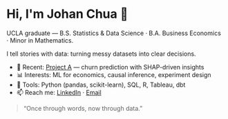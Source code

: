 # Hi, I'm Johan Chua 👋

UCLA graduate — B.S. Statistics & Data Science · B.A. Business Economics · Minor in Mathematics.

I tell stories with data: turning messy datasets into clear decisions.

- 🔭 Recent: [Project A](#) — churn prediction with SHAP-driven insights  
- 📊 Interests: ML for economics, causal inference, experiment design  
- 🧰 Tools: Python (pandas, scikit-learn), SQL, R, Tableau, dbt  
- 📫 Reach me: [LinkedIn](#) · [Email](mailto:you@ucla.edu)

> “Once through words, now through data.”
